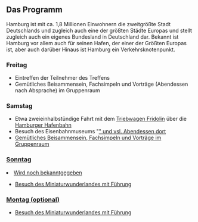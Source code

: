 
<h2 class="headline">Das Programm</h2>
<p class="first-letter-highlight">Hamburg ist mit ca. 1,8 Millionen Einwohnern die zweitgr&ouml;ßte Stadt Deutschlands und zugleich auch eine der gr&ouml;ßten Städte Europas und stellt zugleich auch ein eigenes Bundesland in Deutschland dar.
Bekannt ist Hamburg vor allem auch f&uuml;r seinen Hafen, der einer der Gr&ouml;ßten Europas ist, aber auch dar&uuml;ber Hinaus ist Hamburg ein Verkehrsknotenpunkt.</p>

<h3 class="headline">Freitag</h3>
<ul class="singlecolumn">
  <li>Eintreffen der Teilnehmer des Treffens</li>
  <li>Gem&uuml;tliches Beisammensein, Fachsimpeln und Vorträge (Abendessen nach Absprache) im Gruppenraum</li>
  </ul>
<h3 class="headline">Samstag</h3>
<ul class="singlecolumn">
  <li>Etwa zweieinhalbst&uuml;ndige Fahrt mit dem <a href="http://www.hamburg.de/stadtrundfahrt/7844256/hafenbahn-fridolin/" target="_blank" title="Hafenbahn Fridolin">Triebwagen Fridolin</a> &uuml;ber die <a href="https://de.wikipedia.org/wiki/Hamburger_Hafenbahn" title="Hafenbahn Hamburg" target="_blank">Hamburger Hafenbahn</a></li>
  <li>Besuch des Eisenbahnmuseums "<a href="http://www.vvm-museumsbahn.de/ix/ix-start/ix-start.php?id=300" title="Lokschuppen Aum&uuml;hle" target="_blank" Lokschuppen Aum&uuml;hle</a>" und vsl. Abendessen dort</li>
  <li>Gem&uuml;tliches Beisammensein, Fachsimpeln und Vorträge im Gruppenraum</li>
</ul>
<h3 class="headline">Sonntag</h3>
<li>Wird noch bekanntgegeben</li>
<ul class="singlecolumn">
  <li>Besuch des Miniaturwunderlandes mit F&uuml;hrung</li>
</ul>
<h3 class="headline">Montag (optional)</h2>
<ul class="singlecolumn">
  <li><a href="https://www.miniatur-wunderland.de/" title="Miniatur Wunderland" target="_blank">Besuch des Miniaturwunderlandes mit F&uuml;hrung</a></li>
</ul>
